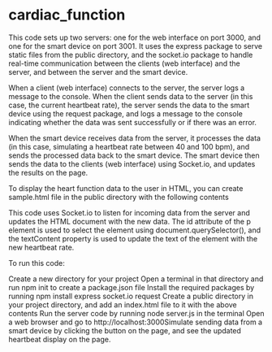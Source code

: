 # cardiac_function

This code sets up two servers: one for the web interface on port 3000, and one for the smart device on port 3001. It uses the express package to serve static files from the public directory, and the socket.io package to handle real-time communication between the clients (web interface) and the server, and between the server and the smart device.

When a client (web interface) connects to the server, the server logs a message to the console. When the client sends data to the server (in this case, the current heartbeat rate), the server sends the data to the smart device using the request package, and logs a message to the console indicating whether the data was sent successfully or if there was an error.

When the smart device receives data from the server, it processes the data (in this case, simulating a heartbeat rate between 40 and 100 bpm), and sends the processed data back to the smart device. The smart device then sends the data to the clients (web interface) using Socket.io, and updates the results on the page.

To display the heart function data to the user in HTML, you can create sample.html file in the public directory with the following contents

This code uses Socket.io to listen for incoming data from the server and updates the HTML document with the new data. The id attribute of the p element is used to select the element using document.querySelector(), and the textContent property is used to update the text of the element with the new heartbeat rate.

To run this code:

Create a new directory for your project
Open a terminal in that directory and run npm init to create a package.json file
Install the required packages by running npm install express socket.io request
Create a public directory in your project directory, and add an index.html file to it with the above contents
Run the server code by running node server.js in the terminal
Open a web browser and go to http://localhost:3000Simulate sending data from a smart device by clicking the button on the page, and see the updated heartbeat display on the page.
